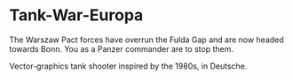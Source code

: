 # Tank-War-Europa
The Warszaw Pact forces have overrun the Fulda Gap and are now headed towards Bonn. You as a Panzer commander are to stop them.

Vector-graphics tank shooter inspired by the 1980s, in Deutsche.

